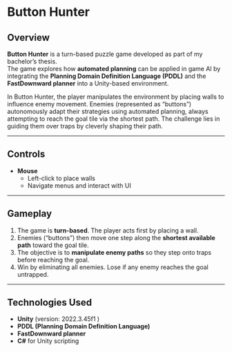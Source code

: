 # Button Hunter

## Overview
**Button Hunter** is a turn-based puzzle game developed as part of my bachelor’s thesis.  
The game explores how **automated planning** can be applied in game AI by integrating the **Planning Domain Definition Language (PDDL)** and the **FastDownward planner** into a Unity-based environment.

In Button Hunter, the player manipulates the environment by placing walls to influence enemy movement. Enemies (represented as “buttons”) autonomously adapt their strategies using automated planning, always attempting to reach the goal tile via the shortest path. The challenge lies in guiding them over traps by cleverly shaping their path.

---

## Controls
- **Mouse**
  - Left-click to place walls  
  - Navigate menus and interact with UI  

---

## Gameplay
1. The game is **turn-based**. The player acts first by placing a wall.  
2. Enemies (“buttons”) then move one step along the **shortest available path** toward the goal tile.  
3. The objective is to **manipulate enemy paths** so they step onto traps before reaching the goal.  
4. Win by eliminating all enemies. Lose if any enemy reaches the goal untrapped.  

---

## Technologies Used
- **Unity** (version: 2022.3.45f1 )  
- **PDDL (Planning Domain Definition Language)**  
- **FastDownward planner**  
- **C#** for Unity scripting  
